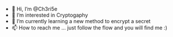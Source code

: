 - 👋 Hi, I’m @Ch3ri5e
- 👀 I’m interested in Cryptogaphy
- 🌱 I’m currently learning a new method to encrypt a secret
- 📫 How to reach me ... just follow the flow and you will find me :)

<!---
Ch3ri5e/Ch3ri5e is a ✨ special ✨ repository because its `README.md` (this file) appears on your GitHub profile.
You can click the Preview link to take a look at your changes.
--->
